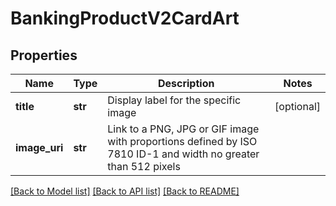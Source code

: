 # BankingProductV2CardArt

## Properties
Name | Type | Description | Notes
------------ | ------------- | ------------- | -------------
**title** | **str** | Display label for the specific image | [optional] 
**image_uri** | **str** | Link to a PNG, JPG or GIF image with proportions defined by ISO 7810 ID-1 and width no greater than 512 pixels | 

[[Back to Model list]](../README.md#documentation-for-models) [[Back to API list]](../README.md#documentation-for-api-endpoints) [[Back to README]](../README.md)


